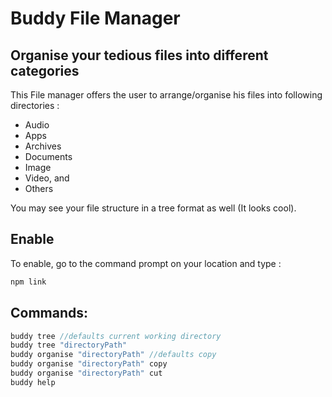 # Buddy File Manager
## Organise your tedious files into different categories

This File manager offers the user to arrange/organise his files into following directories :
* Audio
* Apps
* Archives
* Documents
* Image
* Video, and
* Others 

You may see your file structure in a tree format as well (It looks cool).

## Enable
To enable, go to the command prompt on your location and type :
```js
npm link
```


## Commands:
```js
buddy tree //defaults current working directory
buddy tree "directoryPath"
buddy organise "directoryPath" //defaults copy
buddy organise "directoryPath" copy
buddy organise "directoryPath" cut
buddy help
```